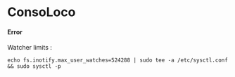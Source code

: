 # ConsoLoco

#### Error

Watcher limits :

```
echo fs.inotify.max_user_watches=524288 | sudo tee -a /etc/sysctl.conf && sudo sysctl -p
```
